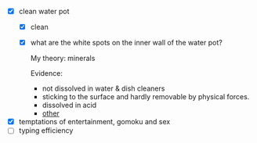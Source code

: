- [x] clean water pot
	- [x] clean
	- [x] what are the white spots on the inner wall of the water pot? 
		
		My theory: minerals
		
		Evidence:
		- not dissolved in water & dish cleaners
		- sticking to the surface and hardly removable by physical forces.
		- dissolved in acid
		- [other](https://www.corrosionpedia.com/definition/6119/water-staining)
		
- [x] temptations of entertainment, gomoku and sex 
- [ ] typing efficiency
<!--stackedit_data:
eyJoaXN0b3J5IjpbLTY0NzgxNDk1NF19
-->